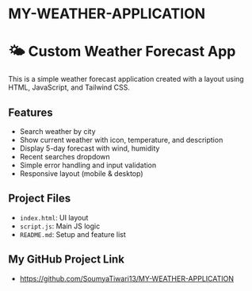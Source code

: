# MY-WEATHER-APPLICATION

# 🌤 Custom Weather Forecast App

This is a simple weather forecast application created with a  layout using HTML, JavaScript, and Tailwind CSS.

## Features

- Search weather by city
- Show current weather with icon, temperature, and description
- Display 5-day forecast with wind, humidity
- Recent searches dropdown 
- Simple error handling and input validation
- Responsive layout (mobile & desktop)

## Project Files

- `index.html`: UI layout
- `script.js`: Main JS logic
- `README.md`: Setup and feature list

## My GitHub Project Link

- https://github.com/SoumyaTiwari13/MY-WEATHER-APPLICATION